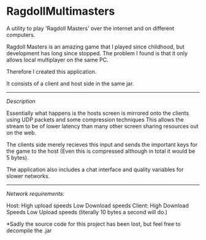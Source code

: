 # RagdollMultimasters
A utility to play 'Ragdoll Masters' over the internet and on different computers.

Ragdoll Masters is an amazing game that I played since childhood, but development has long since stopped.
The problem I found is that it only allows local multiplayer on the same PC.

Therefore I created this application.

It consists of a client and host side in the same jar.


-------------------------------------------

*Description*

Essentially what happens is the hosts screen is mirrored onto the clients using UDP packets and some compression techniques
This allows the stream to be of lower latency than many other screen sharing resources out on the web.

The clients side merely recieves this input and sends the important keys for the game to the host (Even this is compressed although in total it would be 5 bytes).

The application also includes a chat interface and quality variables for slower networks.

---------------------------------------------

*Network requirements:*

Host: 	High upload speeds
			Low Download speeds
Client: 	High Download Speeds
			Low Upload speeds (literally 10 bytes a second will do.)


*Sadly the source code for this project has been lost, but feel free to decompile the .jar


